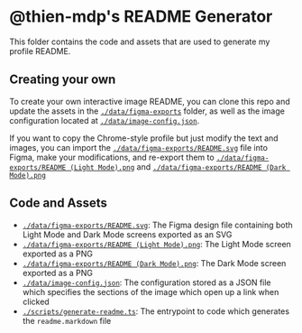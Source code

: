 # @thien-mdp's README Generator

This folder contains the code and assets that are used to generate my profile README.

## Creating your own

To create your own interactive image README, you can clone this repo and update the assets in the [`./data/figma-exports`](./data/figma-exports/) folder, as well as the image configuration located at [`./data/image-config.json`](./data/image-config.json).

If you want to copy the Chrome-style profile but just modify the text and images, you can import the [`./data/figma-exports/README.svg`](./data/figma-exports/README.svg) file into Figma, make your modifications, and re-export them to [`./data/figma-exports/README (Light Mode).png`](<./data/figma-exports/README%20(Light%20Mode).png>) and [`./data/figma-exports/README (Dark Mode).png`](<./data/figma-exports/README%20(Dark%20Mode).png>)

## Code and Assets

- [`./data/figma-exports/README.svg`](./data/figma-exports/README.svg): The Figma design file containing both Light Mode and Dark Mode screens exported as an SVG
- [`./data/figma-exports/README (Light Mode).png`](<./data/figma-exports/README%20(Light%20Mode).png>): The Light Mode screen exported as a PNG
- [`./data/figma-exports/README (Dark Mode).png`](<./data/figma-exports/README%20(Dark%20Mode).png>): The Dark Mode screen exported as a PNG
- [`./data/image-config.json`](./data/image-config.json): The configuration stored as a JSON file which specifies the sections of the image which open up a link when clicked
- [`./scripts/generate-readme.ts`](./scripts/generate-readme.ts): The entrypoint to code which generates the `readme.markdown` file
